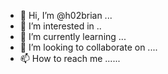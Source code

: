 - 👋 Hi, I’m @h02brian ...
- 👀 I’m interested in ..
- 🌱 I’m currently learning ...
- 💞️ I’m looking to collaborate on ....
- 📫 How to reach me ......

<!---
h02brian/h02brian is a ✨ special ✨ repository because its `README.md` (this file) appears on your GitHub profile.
You can click the Preview link to take a look at your changes.
--->
